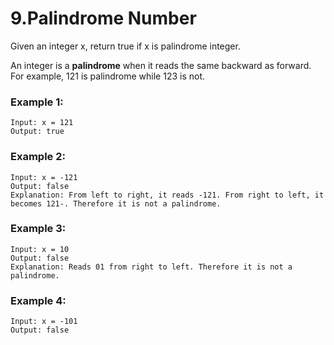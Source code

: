 # 9.Palindrome Number
Given an integer x, return true if x is palindrome integer.

An integer is a **palindrome** when it reads the same backward as forward. For example, 121 is palindrome while 123 is not.
### Example 1:
```
Input: x = 121
Output: true
```
### Example 2:
```
Input: x = -121
Output: false
Explanation: From left to right, it reads -121. From right to left, it becomes 121-. Therefore it is not a palindrome.
```
### Example 3:
```
Input: x = 10
Output: false
Explanation: Reads 01 from right to left. Therefore it is not a palindrome.
```
### Example 4:
```
Input: x = -101
Output: false
```
